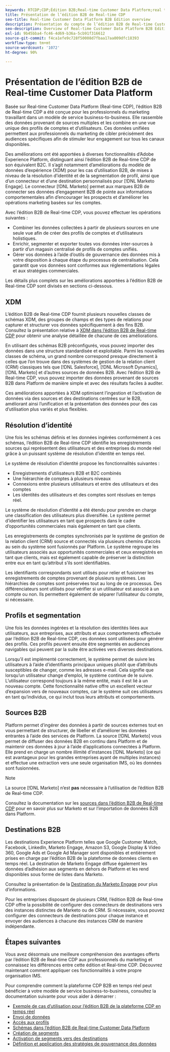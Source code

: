 ```yaml
---
keywords: RTCDP;CDP;Édition B2B;Real-time Customer Data Platform;real time customer data platform;real time cdp;b2b;cdp;IA dédiée aux clients
title: Présentation de l’édition B2B de Real-time CDP
seo-title: Real-time Customer Data Platform B2B Edition overview
description: Présentation du compte de l’édition B2B de Real-time Customer Data Platform
seo-description: Overview of Real-time Customer Data Platform B2B Edition Account
exl-id: 9b45bba4-fc46-4d69-b36a-5cb91f316612
source-git-commit: f4ca1efe9c728f50008d7fbaa17aa009dfc18393
workflow-type: tm+mt
source-wordcount: '1072'
ht-degree: 90%

---
```


# Présentation de l’édition B2B de Real-time Customer Data Platform

Basée sur Real-time Customer Data Platform (Real-time CDP), l’édition B2B de Real-time CDP a été conçue pour les professionnels du marketing travaillant dans un modèle de service business-to-business. Elle rassemble des données provenant de sources multiples et les combine en une vue unique des profils de comptes et d’utilisateurs. Ces données unifiées permettent aux professionnels du marketing de cibler précisément des audiences spécifiques afin de stimuler leur engagement sur tous les canaux disponibles.

Des améliorations ont été apportées à diverses fonctionnalités d’Adobe Experience Platform, distinguant ainsi l’édition B2B de Real-time CDP de son équivalent B2C. Il s’agit notamment d’améliorations du modèle de données d’expérience (XDM) pour les cas d’utilisation B2B, de mises à niveau de la résolution d’identité et de la segmentation de profil, ainsi que d’un connecteur et d’une destination personnalisés pour [!DNL Marketo Engage]. Le connecteur [!DNL Marketo] permet aux marques B2B de connecter ses données d’engagement B2B de pointe aux informations comportementales afin d’encourager les prospects et d’améliorer les opérations marketing basées sur les comptes.

Avec l’édition B2B de Real-time CDP, vous pouvez effectuer les opérations suivantes :

* Combiner les données collectées à partir de plusieurs sources en une seule vue afin de créer des profils de comptes et d’utilisateurs holistiques.
* Enrichir, segmenter et exporter toutes vos données inter-sources à partir d’un magasin centralisé de profils de comptes unifiés.
* Gérer vos données à l’aide d’outils de gouvernance des données mis à votre disposition à chaque étape du processus de centralisation. Cela garantit que vos données sont conformes aux réglementations légales et aux stratégies commerciales.

Les détails plus complets sur les améliorations apportées à l’édition B2B de Real-time CDP sont divisés en sections ci-dessous.

## XDM

L’édition B2B de Real-time CDP fournit plusieurs nouvelles classes de schémas XDM, des groupes de champs et des types de relations pour capturer et structurer vos données spécifiquement à des fins B2B. Consultez la présentation relative à [XDM dans l’édition B2B de Real-time CDP](./schemas/b2b.md) pour obtenir une analyse détaillée de chacune de ces améliorations.

En utilisant des schémas B2B préconfigurés, vous pouvez importer des données dans une structure standardisée et exploitable. Parmi les nouvelles classes de schéma, un grand nombre correspond presque directement à celles que l’on trouve dans des systèmes de gestion de la relation client (CRM) classiques tels que [!DNL Salesforce], [!DNL Microsoft Dynamics], [!DNL Marketo] et d’autres sources de données B2B. Avec l’édition B2B de Real-time CDP, vous pouvez importer des données provenant de sources B2B dans Platform de manière simple et avec des résultats faciles à auditer.

Ces améliorations apportées à XDM optimisent l’ingestion et l’activation de données via des sources et des destinations centrées sur le B2B, améliorant ainsi l’unification et la présentation des données pour des cas d’utilisation plus variés et plus flexibles.

## Résolution d’identité

Une fois les schémas définis et les données ingérées conformément à ces schémas, l’édition B2B de Real-time CDP identifie les enregistrements sources qui représentent des utilisateurs et des entreprises du monde réel grâce à un puissant système de résolution d’identité en temps réel.

Le système de résolution d’identité propose les fonctionnalités suivantes :

* Enregistrements d’utilisateurs B2B et B2C combinés
* Une hiérarchie de comptes à plusieurs niveaux
* Connexions entre plusieurs utilisateurs et entre des utilisateurs et des comptes
* Les identités des utilisateurs et des comptes sont résolues en temps réel.

Le système de résolution d’identité a été étendu pour prendre en charge une classification des utilisateurs plus diversifiée. Le système permet d’identifier les utilisateurs en tant que prospects dans le cadre d’opportunités commerciales mais également en tant que clients.

Les enregistrements de comptes synchronisés par le système de gestion de la relation client (CRM) source et connectés via plusieurs chemins d’accès au sein du système sont fusionnés par Platform. Le système regroupe les utilisateurs associés aux opportunités commerciales et ceux enregistrés en tant que clients, mais est également capable de préserver la distinction entre eux en tant qu’attribut s’ils sont identifiables.

Les identifiants correspondants sont utilisés pour relier et fusionner les enregistrements de comptes provenant de plusieurs systèmes. Les hiérarchies de comptes sont préservées tout au long de ce processus. Des différenciateurs sont utilisés pour vérifier si un utilisateur est associé à un compte ou non. Ils permettent également de séparer l’utilisateur du compte, si nécessaire.

## Profils et segmentation

Une fois les données ingérées et la résolution des identités liées aux utilisateurs, aux entreprises, aux attributs et aux comportements effectuée par l’édition B2B de Real-time CDP, ces données sont utilisées pour générer des profils. Ces profils peuvent ensuite être segmentés en audiences navigables qui peuvent par la suite être activées vers diverses destinations.

Lorsqu’il est implémenté correctement, le système permet de suivre les utilisateurs à l’aide d’identifiants principaux uniques plutôt que d’attributs susceptibles de changer, comme les adresses e-mail. Cela signifie que lorsqu’un utilisateur change d’emploi, le système continue de le suivre. L’utilisateur correspond toujours à la même entité, mais il est lié à un nouveau compte. Cette fonctionnalité native offre un excellent vecteur d’expansion vers de nouveaux comptes, car le système suit ces utilisateurs en tant qu’individus, ce qui inclut tous leurs attributs et comportements.

## Sources B2B

Platform permet d’ingérer des données à partir de sources externes tout en vous permettant de structurer, de libeller et d’améliorer les données entrantes à l’aide des services de Platform. La source [!DNL Marketo] vous permet de diffuser des données B2B en continu dans Platform et de maintenir ces données à jour à l’aide d’applications connectées à Platform. Elle prend en charge un nombre illimité d’instances [!DNL Marketo] (ce qui est avantageux pour les grandes entreprises ayant de multiples instances) et effectue une extraction vers une seule organisation IMS, où les données sont fusionnées.

>[!NOTE]
>
>La source [!DNL Marketo] n’est **pas** nécessaire à l’utilisation de l’édition B2B de Real-time CDP.

Consultez la documentation sur les [sources dans l’édition B2B de Real-time CDP](./sources/b2b.md) pour en savoir plus sur Marketo et sur l’importation de données B2B dans Platform.

## Destinations B2B

Les destinations Experience Platform telles que Google Customer Match, Facebook, LinkedIn, Marketo Engage, Amazon S3, Google Display &amp; Video 360, Google Ads et Google Ad Manager sont disponibles et entièrement prises en charge par l’édition B2B de la plateforme de données clients en temps réel. La destination de Marketo Engage diffuse également les données d’adhésion aux segments en dehors de Platform et les rend disponibles sous forme de listes dans Marketo.

Consultez la présentation de la [Destination du Marketo Engage](../destinations/catalog/adobe/marketo-engage.md) pour plus d’informations.

Pour les entreprises disposant de plusieurs CRM, l’édition B2B de Real-time CDP offre la possibilité de configurer des connecteurs de destinations vers des instances distinctes de Marketo ou de CRM. Si nécessaire, vous pouvez configurer des connecteurs de destinations pour chaque instance et envoyer des audiences à chacune des instances CRM de manière indépendante.

## Étapes suivantes

Vous avez désormais une meilleure compréhension des avantages offerts par l’édition B2B de Real-time CDP aux professionnels du marketing et connaissez les différences entre cette édition et Real-time CDP. Découvrez maintenant comment appliquer ces fonctionnalités à votre propre organisation IMS.

Pour comprendre comment la plateforme CDP B2B en temps réel peut bénéficier à votre modèle de service business-to-business, consultez la documentation suivante pour vous aider à démarrer :

* [Exemple de cas d’utilisation pour l’édition B2B de la plateforme CDP en temps réel](./b2b-use-case.md)
* [Envoi de données](./sources/b2b.md)
* [Accès aux profils](./profile/profile-overview.md)
* [Schémas dans l’édition B2B de Real-time Customer Data Platform](./schemas/b2b.md)
* [Création de segments](./segmentation/b2b.md)
* [Activation de segments vers des destinations](./destinations/b2b.md)
* [Définition et application des stratégies de gouvernance des données](./privacy/data-governance-overview.md)

<!-- PLACEHOLDER - page under construction -->
<!-- * [Privacy in Real-time Customer Data Platform B2B Edition](./privacy/b2b.md) -->

